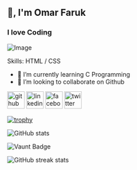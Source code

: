 ## 👋, I'm Omar Faruk
### I love Coding
![Image](https://github.com/user-attachments/assets/1e8da5c8-e642-44bb-b1d0-b3fd80569204)

Skills: HTML / CSS

- 🌱 I’m currently learning C Programming 
- 👯 I’m looking to collaborate on Github 


[<img src='https://cdn.jsdelivr.net/npm/simple-icons@3.0.1/icons/github.svg' alt='github' height='40'>](https://github.com/kffaruk)  [<img src='https://cdn.jsdelivr.net/npm/simple-icons@3.0.1/icons/linkedin.svg' alt='linkedin' height='40'>](https://www.linkedin.com/in/kffaruk00/)  [<img src='https://cdn.jsdelivr.net/npm/simple-icons@3.0.1/icons/facebook.svg' alt='facebook' height='40'>](https://www.facebook.com/kffaruk00)  [<img src='https://cdn.jsdelivr.net/npm/simple-icons@3.0.1/icons/twitter.svg' alt='twitter' height='40'>](https://twitter.com/kffaruk00)  

[![trophy](https://github-profile-trophy.vercel.app/?username=kffaruk)](https://github.com/ryo-ma/github-profile-trophy)

![GitHub stats](https://github-readme-stats.vercel.app/api?username=kffaruk&show_icons=true)  

![Vaunt Badge](https://api.vaunt.dev/v1/github/entities/kffaruk/contributions?format=svg&private=false)  

![GitHub streak stats](https://streak-stats.demolab.com/?user=kffaruk)  

